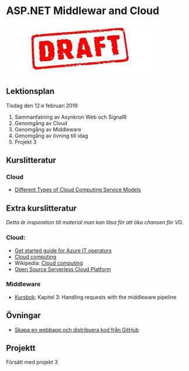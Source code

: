 # ASP.NET Middlewar and Cloud 

![Draft](draft.jpg)

## Lektionsplan
Tisdag den 12:e februari 2019

1. Sammanfatning av Asynkron Web och SignalR
1. Genomgång av Cloud
1. Genomgång av Middleware
1. Genomgång av övning till idag
1. Projekt 3

## Kurslitteratur

### Cloud
* [Different Types of Cloud Computing Service Models](https://www.bluepiit.com/blog/different-types-of-cloud-computing-service-models/)

## Extra kurslitteratur
*Detta är insperation till material man kan läsa för att öka chansen för VG.*

### Cloud:
* [Get started guide for Azure IT operators](https://docsmsftpdfs.blob.core.windows.net/guides/azure/azure-ops-guide.pdf)
* [Cloud computing](https://www.explainthatstuff.com/cloud-computing-introduction.html)
* Wikipedia: [Cloud computing](https://en.wikipedia.org/wiki/Cloud_computing)
* [Open Source Serverless Cloud Platform](https://openwhisk.apache.org/)

### Middleware
- [Kursbok](book.md): Kapitel 3: Handling requests with the middleware pipeline

## Övningar
* [Skapa en webbapp och distribuera kod från GitHub](https://docs.microsoft.com/sv-se/azure/app-service/scripts/powershell-continuous-deployment-github)

## Projektt
Försätt med projekt 3